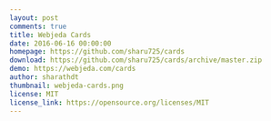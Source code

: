 ```yaml
---
layout: post
comments: true
title: Webjeda Cards
date: 2016-06-16 00:00:00
homepage: https://github.com/sharu725/cards
download: https://github.com/sharu725/cards/archive/master.zip
demo: https://webjeda.com/cards
author: sharathdt
thumbnail: webjeda-cards.png
license: MIT
license_link: https://opensource.org/licenses/MIT
---
```

